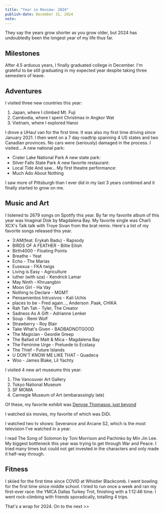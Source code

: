 ```yaml
---
title: "Year in Review: 2024"
publish-date: December 31, 2024
note:
---
```

They say the years grow shorter as you grow older, but 2024 has undoubtedly been the longest year of my life thus far.

## Milestones
After 4.5 arduous years, I finally graduated college in December. I'm grateful to be still graduating in my expected year despite taking three semesters of leave.

## Adventures
I visited three new countries this year:
1. Japan, where I climbed Mt. Fuji
2. Cambodia, where I spent Christmas in Angkor Wat
3. Vietnam, where I explored Hanoi

I drove a UHaul van for the first time. It was also my first time driving since January 2021.
I then went on a 7 day roadtrip spanning 4 US states and two Canadian provinces. No cars were (seriously) damaged in the process.
I visited...
A new national park:
- Crater Lake National Park
A new state park:
- Silver Falls State Park
A new favorite restaurant:
- Local Tide
And saw...
My first theatre performance:
- Much Ado About Nothing


I saw more of Pittsburgh than I ever did in my last 3 years combined and it finally started to grow on me.

## Music and Art
I listened to 2679 songs on Spotify this year.
By far my favorite album of this year was Imaginal Disk by Magdalena Bay.
My favorite single was Charli XCX's Talk talk with Troye Sivan from the brat remix.
Here's a list of my favorite songs released this year.
- 3:AM(feat. Erykah Badu) - Rapsody
- BIRDS OF A FEATHER - Billie Eilish
- Birth4000 - Floating Points
- Breathe - Yeat
- Echo - The Marias
- Eusexua - FKA twigs
- Living is Easy - Agriculture
- luther (with sza) - Kendrick Lamar
- May Ninth - Khruangbin
- Moon Girl - Ha Vay
- Nothing to Declare - MGMT
- Pensamientos Intrusivos - Kali Uchis
- places to be - Fred again..., Anderson .Paak, CHIKA
- Rah Tah Tah - Tyler, The Creator
- Sadness As A Gift - Adrianne Lenker
- Soup - Remi Wolf
- Strawberry - Roy Blair
- Take What's Given - BADBADNOTGOOD
- The Magician - Geordie Greep
- The Ballad of Matt & Mica - Magdalena Bay
- The Feminine Urge - Preluede to Ecstasy
- The Thief - Future Islands
- U DON'T KNOW ME LIKE THAT - Quadeca
- Woo - James Blake, Lil Yachty

I visited 4 new art museums this year:
1. The Vancouver Art Gallery
2. Tokyo National Museum
3. SF MOMA
4. Carnegie Museum of Art (embarassingly late)

Of these, my favorite exhibit was [Denyse Thomasos: just beyond](https://www.vanartgallery.bc.ca/exhibitions/denysethomasos)

I watched six movies, my favorite of which was DiDi.

I watched two tv shows: Severance and Arcane S2, which is the most television I've watched in a year.


I read The Song of Solomon by Toni Morrison and Pachinko by Min Jin Lee. 
My biggest bottleneck this year was trying to get through War and Peace. I tried many times but could not get invested in the characters and only made it half-way through.





## Fitness

I skiied for the first time since COVID at Whistler Blackcomb.
I went bowling for the first time since middle school.
I tried to run once a week and ran my first-ever race: the YMCA Dallas Turkey Trot, finishing with a 1:12:46 time.
I went rock-climbing with friends sporadically, totalling 4 trips.


That's a wrap for 2024. On to the next >>